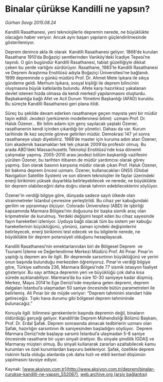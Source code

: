 # Binalar çürükse Kandilli ne yapsın?

*Gürhan Savgı 2015.08.24*

<div class="pNewsDetailMainContent ctx_content" itemprop="articleBody">
 <p>
  Kandilli Rasathanesi, yeni teknolojilerle depremin nerede, ne büyüklükte olacağını haber veriyor. Ancak aynı başarı yapıların güçlendirilmesinde gösterilemiyor.
 </p>
 <p>
  Deprem denince akla ilk olarak  Kandilli Rasathanesi geliyor. 1868’de kurulan Rasathane 1910’da Boğaziçi semtlerinden Vaniköy’deki İcadiye Tepesi’ne taşındı. O gün bugündür Kandilli Rasathanesi, tabiat güzelliğiyle dikkat çeken bu yerde varlığını sürdürüyor. Rasathane, 1983’te Kandilli Rasathanesi ve Deprem Araştırma Enstitüsü adıyla Boğaziçi Üniversitesi’ne bağlandı. 1999 depreminde o günkü müdürü Prof. Dr. Ahmet Mete Işıkara ile sıkça gündeme geldi. Merhum Işıkara, sosyal kişiliği ile deprem bilincinin oluşmasına büyük katkılarda bulundu. Afete karşı hazırlıksız yakalanan devlet istenen hızda olmasa da kendi merkezî yapılanmasını oluşturdu. Başbakanlığa bağlı Afet ve Acil Durum Yönetimi Başkanlığı (AFAD) kuruldu. Bu süreçte Kandilli Rasathanesi geri plana itildi.
 </p>
 <p>
  Süreç bu şekilde devam ederken rasathaneye geçen mayısta yeni bir müdür tayin edildi: Jeodezi (yerkürenin modellenmesi bilimi)  uzmanı Prof. Dr. Haluk Özener... Bir bilim adamı için genç sayılacak yaştaki Özener, rasathanenin kendi içinden çıkardığı bir yönetici. Dahası da var. Kurum tarihinde ilk kez seçimle göreve getirilen müdür. Demokrasi 147 yıl sonra rasathaneye ulaştı diyebiliriz. 1988’de master için kuruma adım atan Özener, tüm akademik basamakları tek tek çıkarak 2009’da profesör olmuş. Bu arada ABD’deki Massachusetts Teknoloji Enstitüsü’nde kısa dönemli çalışmalar yapmış. 2005-2010 arası jeodezi bölüm başkanlığı vazifesini yürüten Özener, bu tarihten itibaren de müdür yardımcısı olarak görev yapmış. Son olarak basının karşısına müdür olarak çıkan Prof. Haluk Özener, bir bakıma deprem öncesi uzmanı. Özener, kullanacakları GNSS (Global Navigation Satellite System) ve son dönem teknolojiler ile faylar üzerindeki enerji birikimini yüksek duyarlıkla belirleyebilecek ve nerede, ne büyüklükte bir deprem olabileceğini daha doğru olarak tahmin edebileceklerini söylüyor.
 </p>
 <p>
  Özener’in verdiği bilgiye göre, dünyada sadece sayılı ülkede olan strainmetreler İstanbul çevresine yerleştirildi. Bu cihaz yer kabuğundaki gerilim ve yıpranmayı ölçüyor. Colorado Üniversitesi (ABD) ile işbirliği kapsamında Marmara Bölgesi’nin doğusuna bir başka sismik araç olan kripmetreler de kurulmuş. Yerdeki değişimi tespit eden bu cihaz sayesinde fayın hareketleri izleniyor. Uyduya bağlı olacak tüm bu sistem yer kabuğu hareketlerinin büyüklüğünü, yönünü, zaman içindeki değişimlerini belirleyecek, enerji birikimini test edecek ve bu bilgilerle nerede, ne büyüklükte bir deprem potansiyeli olduğunu hesaplayacak.
 </p>
 <p>
  Kandilli Rasathanesi’nin emektarlarından biri de Bölgesel Deprem  ve Tsunami İzleme ve Değerlendirme Merkezi Müdürü Prof. Ali Pınar. Pınar’ın yaptığı iş deprem anı ile ilgili. Bir depremde sarsıntının büyüklüğünü ve yerini onun başında bulunduğu merkezden öğreniyoruz. Pınar’ın verdiği bilgiye göre, Türkiye sathında 236, Marmara Bölgesi’nde 77 sismik istasyon faaliyet gösteriyor. Bu sayı arttıkça depremin yeri ve büyüklüğü çok daha kısa sürede açıklanabiliyor. Marmara’da bu süre 10-30 saniyeye kadar düşmüş. Merkez, Mayıs 2014’te Ege Denizi’nde meydana gelen depremi, deprem dalgaları İstanbul’a ulaşmadan 50 saniye öncesinde bütün parametreleri ile belirlemiş. Ali Pınar bir de müjde veriyor: “Deprem tahminini standart hâle getireceğiz. Tıpkı hava durumu gibi bölgesel deprem tahmininde bulunacağız.”
 </p>
 <p>
  Konuyla ilgili  bilinmesi gerekenlerin başında depremin değil, binaların öldürdüğü gerçeği geliyor. Kandilli’de Deprem Mühendisliği Bölümü Başkanı, Prof. Dr. Erdal Şafak. Deprem sonrasında alınacak tedbirlerin uzmanı olan Şafak, hazırlığın sarsıntının ilk saniyesinden başladığını söylüyor.  Deprem Marmara Denizi’nde başlayıp sarsıntı İstanbul’a ulaşmadan 5-8 saniye öncesinde rasathane bir uyarı sinyali üretiyor. Bu sinyale şimdilik İGDAŞ ve Marmaray müşteri olmuş. Bu sinyali kullanarak zararları azaltabilecek kamu kurumları ve özel kurumlardan başvuru bekleniyor. Şafak, özellikle deprem riskinin fazla olduğu alanlarda çok daha hızlı ve etkili kentsel döşümün yapılmasını tavsiye ediyor.
 </p>
</div>


Kaynak: [www.aksiyon.com.tr](http://www.aksiyon.com.tr/deprem/binalar-curukse-kandilli-ne-yapsin_552067), [web.archive.org (arşiv bağlantısı)](http://web.archive.org/web/20151225123052/http://www.aksiyon.com.tr/deprem/binalar-curukse-kandilli-ne-yapsin_552067)
